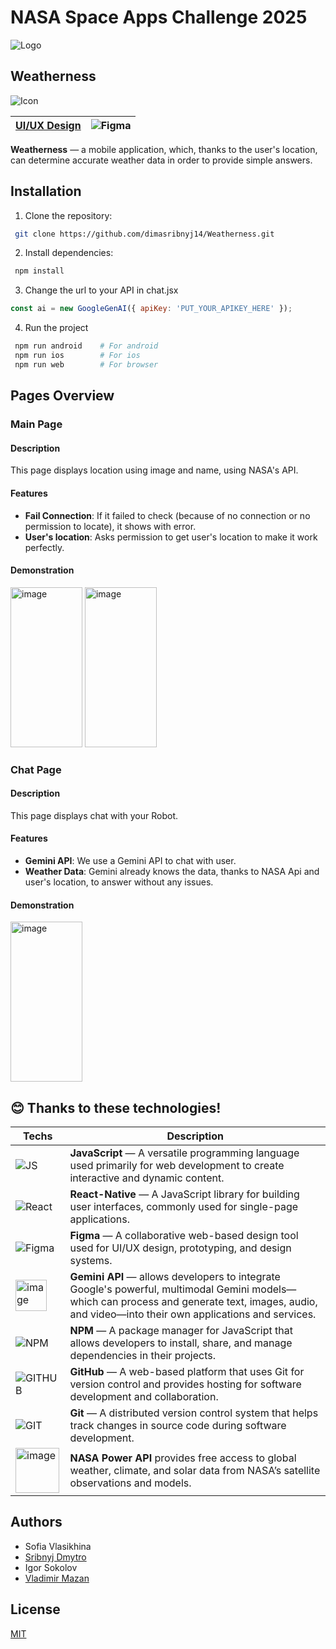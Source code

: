 # NASA Space Apps Challenge 2025

![Logo](https://assets.spaceappschallenge.org/media/images/Colorway2-Color_White3x.width-440.jpegquality-60.png)



## Weatherness 
![Icon](https://i.ibb.co/1GVB8s4L/Icon-1.png)

|   [UI/UX Design](https://www.figma.com/design/0Gk9qM5WzTmTvaFd0uC3hB/dddd?node-id=0-1)     |       ![Figma](https://skillicons.dev/icons?i=figma)                                                                               |
|-----------------|--------------------------------------------------------------------------------------------|


**Weatherness** — a mobile application, which, thanks to the user's location, can determine accurate weather data in order to provide simple answers.

## Installation

1. Clone the repository:
```bash
 git clone https://github.com/dimasribnyj14/Weatherness.git
```

2. Install dependencies:
```bash
 npm install
```

3. Change the url to your API in chat.jsx
```js
const ai = new GoogleGenAI({ apiKey: 'PUT_YOUR_APIKEY_HERE' });
```
    
4. Run the project
```bash
 npm run android    # For android
 npm run ios        # For ios
 npm run web        # For browser
```

## Pages Overview

### Main Page
#### Description
This page displays location using image and name, using NASA's API.
#### Features
- **Fail Connection**: If it failed to check (because of no connection or no permission to locate), it shows with error.
- **User's location**: Asks permission to get user's location to make it work perfectly.
#### Demonstration
<img width="115" height="256" alt="image" src="https://github.com/user-attachments/assets/04971710-9b63-4186-8e9c-f29c7572a546" />
<img width="115" height="256" alt="image" src="https://github.com/user-attachments/assets/afc18094-e03a-4c6b-9d4c-d7b58e530076" />

### Chat Page
#### Description
This page displays chat with your Robot.
#### Features
- **Gemini API**: We use a Gemini API to chat with user.
- **Weather Data**: Gemini already knows the data, thanks to NASA Api and user's location, to answer without any issues.
#### Demonstration
<img width="115" height="256" alt="image" src="https://github.com/user-attachments/assets/96d8a5e4-fffb-4b43-837f-627e8d816502" />

## 😊 Thanks to these technologies!
| Techs      | Description                                                                                     |
|-----------------|--------------------------------------------------------------------------------------------|
| ![JS](https://skillicons.dev/icons?i=js)        | **JavaScript** — A versatile programming language used primarily for web development to create interactive and dynamic content. |
| ![React](https://skillicons.dev/icons?i=react)     | **React-Native** — A JavaScript library for building user interfaces, commonly used for single-page applications.                                                               |
| ![Figma](https://skillicons.dev/icons?i=figma)     | **Figma** — A collaborative web-based design tool used for UI/UX design, prototyping, and design systems.                                                                                     |
| <img width="50" height="50" alt="image" src="https://github.com/user-attachments/assets/d7051ce4-82a0-40c8-ac4e-0f6f502ddbba" />      | **Gemini API** — allows developers to integrate Google's powerful, multimodal Gemini models—which can process and generate text, images, audio, and video—into their own applications and services.                              |
| ![NPM](https://skillicons.dev/icons?i=npm)    | **NPM** — A package manager for JavaScript that allows developers to install, share, and manage dependencies in their projects.                                                     |
| ![GITHUB](https://skillicons.dev/icons?i=github)    | **GitHub** — A web-based platform that uses Git for version control and provides hosting for software development and collaboration.                                                                                     |
| ![GIT](https://skillicons.dev/icons?i=git)       | **Git** — A distributed version control system that helps track changes in source code during software development.                |
| <img width="70" height="72" alt="image" src="https://github.com/user-attachments/assets/6b4288aa-d806-4595-9ca2-69f8bbde67ce" />| **NASA Power API** provides free access to global weather, climate, and solar data from NASA’s satellite observations and models. |

## Authors
- Sofia Vlasikhina
- [Sribnyj Dmytro](https://www.github.com/dimasribnyj14)
- Igor Sokolov
- [Vladimir Mazan](https://github.com/CaptainGames12)

## License

[MIT](https://choosealicense.com/licenses/mit/)
